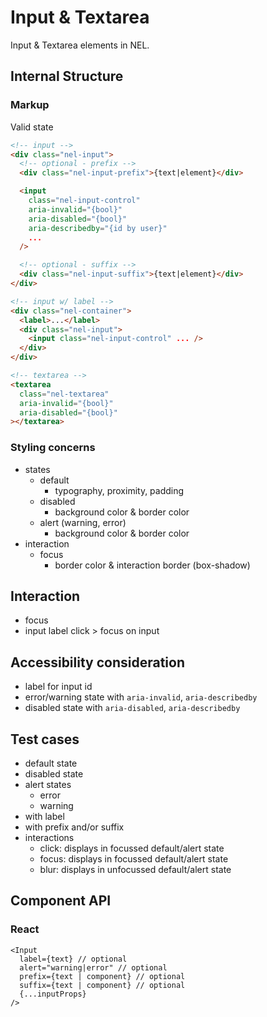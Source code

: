 # Input & Textarea

Input & Textarea elements in NEL.

## Internal Structure

### Markup

Valid state

```html
<!-- input -->
<div class="nel-input">
  <!-- optional - prefix -->
  <div class="nel-input-prefix">{text|element}</div>

  <input
    class="nel-input-control"
    aria-invalid="{bool}"
    aria-disabled="{bool}"
    aria-describedby="{id by user}"
    ...
  />

  <!-- optional - suffix -->
  <div class="nel-input-suffix">{text|element}</div>
</div>

<!-- input w/ label -->
<div class="nel-container">
  <label>...</label>
  <div class="nel-input">
    <input class="nel-input-control" ... />
  </div>
</div>

<!-- textarea -->
<textarea
  class="nel-textarea"
  aria-invalid="{bool}"
  aria-disabled="{bool}"
></textarea>
```

### Styling concerns

- states
  - default
    - typography, proximity, padding
  - disabled
    - background color & border color
  - alert (warning, error)
    - background color & border color
- interaction
  - focus
    - border color & interaction border (box-shadow)

## Interaction

- focus
- input label click > focus on input

## Accessibility consideration

- label for input id
- error/warning state with `aria-invalid`, `aria-describedby`
- disabled state with `aria-disabled`, `aria-describedby`

## Test cases

- default state
- disabled state
- alert states
  - error
  - warning
- with label
- with prefix and/or suffix
- interactions
  - click: displays in focussed default/alert state
  - focus: displays in focussed default/alert state
  - blur: displays in unfocussed default/alert state

## Component API

### React

```tsx
<Input
  label={text} // optional
  alert="warning|error" // optional
  prefix={text | component} // optional
  suffix={text | component} // optional
  {...inputProps}
/>
```

